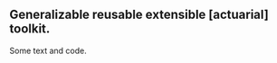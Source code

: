 ## **G**eneralizable **r**eusable **e**xtensible [**a**ctuarial] **t**oolkit.

Some text and code.

